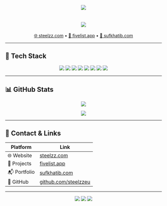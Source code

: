 <!-- README.md -->

<p align="center">
  <img src="https://readme-typing-svg.demolab.com?font=JetBrains+Mono&pause=1000&color=FFD700&center=true&vCenter=true&width=600&lines=Hey%2C+I'm+Steelzz!;Frontend+Dev+%7C+FiveM+Toolmaker+%7C+Solo+Dev;Founder+of+Steelzz+Development;Creator+of+FiveList;Always+building.+Always+learning.">
</p>

<h1 align="center">
  <img src="https://img.shields.io/badge/Steelzz-%23FFD700.svg?style=for-the-badge&logo=vercel&logoColor=black">
</h1>

<p align="center">
  <a href="https://steelzz.com">🌐 steelzz.com</a> •
  <a href="https://fivelist.app">🚀 fivelist.app</a> •
  <a href="https://sufkhatib.com">🧠 sufkhatib.com</a>
</p>

---

## 🔧 Tech Stack

<p align="center">
  <img src="https://img.shields.io/badge/JavaScript-FFD700?style=for-the-badge&logo=javascript&logoColor=black" />
  <img src="https://img.shields.io/badge/TypeScript-FFD700?style=for-the-badge&logo=typescript&logoColor=black" />
  <img src="https://img.shields.io/badge/React-FFD700?style=for-the-badge&logo=react&logoColor=black" />
  <img src="https://img.shields.io/badge/Next.js-FFD700?style=for-the-badge&logo=nextdotjs&logoColor=black" />
  <img src="https://img.shields.io/badge/C++-FFD700?style=for-the-badge&logo=c%2B%2B&logoColor=black" />
  <img src="https://img.shields.io/badge/Node.js-FFD700?style=for-the-badge&logo=node.js&logoColor=black" />
  <img src="https://img.shields.io/badge/SQL-FFD700?style=for-the-badge&logo=mysql&logoColor=black" />
  <img src="https://img.shields.io/badge/TailwindCSS-FFD700?style=for-the-badge&logo=tailwindcss&logoColor=black" />
</p>

---

## 📊 GitHub Stats

<p align="center">
  <img src="https://github-readme-stats.vercel.app/api?username=steelzzeu&show_icons=true&theme=dark&title_color=FFD700&icon_color=FFD700&text_color=AAAAAA&border_color=FFD700" />
</p>

<p align="center">
  <img src="https://github-readme-stats.vercel.app/api/top-langs/?username=steelzzeu&layout=compact&theme=dark&title_color=FFD700&text_color=AAAAAA&border_color=FFD700" />
</p>

---

## 🤝 Contact & Links

| Platform     | Link                              |
|--------------|-----------------------------------|
| 🌐 Website   | [steelzz.com](https://steelzz.com) |
| 📁 Projects  | [fivelist.app](https://fivelist.app) |
| 📬 Portfolio | [sufkhatib.com](https://sufkhatib.com) |
| 🧩 GitHub    | [github.com/steelzzeu](https://github.com/steelzzeu) |

---

<p align="center">
  <img src="https://img.shields.io/badge/Built%20on-Next.js-FFD700?style=for-the-badge&logo=next.js&logoColor=black" />
  <img src="https://img.shields.io/badge/Styled%20with-Tailwind-FFD700?style=for-the-badge&logo=tailwindcss&logoColor=black" />
  <img src="https://img.shields.io/badge/Powered%20by-Vercel-FFD700?style=for-the-badge&logo=vercel&logoColor=black" />
</p>
